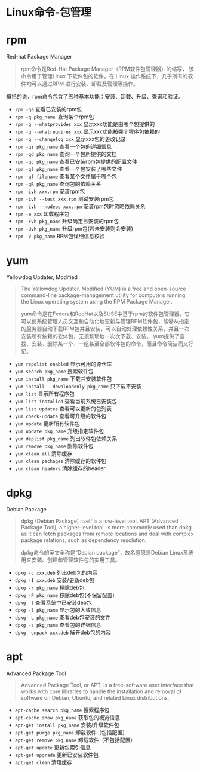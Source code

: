 # Linux命令-包管理

# rpm

Red-hat Package Manager

> rpm命令是Red-Hat Package Manager（RPM软件包管理器）的缩写， 该命令用于管理Linux 下软件包的软件。在 Linux 操作系统下，几乎所有的软件均可以通过RPM 进行安装、卸载及管理等操作。

概括的说，rpm命令包含了五种基本功能：安装、卸载、升级、查询和验证。

* `rpm -qa` 查看已安装的rpm包
* `rpm -q pkg_name `查询某个rpm包
* `rpm -q --whatprovides xxx` 显示xxx功能是由哪个包提供的
* `rpm -q --whatrequires xxx` 显示xxx功能被哪个程序包依赖的
* `rpm -q --changelog xxx` 显示xxx包的更改记录
* `rpm -qi pkg_name` 查看⼀个包的详细信息
* `rpm -qd pkg_name` 查询⼀个包所提供的⽂档
* `rpm -qc pkg_name` 查看已安装rpm包提供的配置⽂件
* `rpm -ql pkg_name` 查看⼀个包安装了哪些⽂件
* `rpm -qf filename` 查看某个⽂件属于哪个包
* `rpm -qR pkg_name` 查询包的依赖关系
* `rpm -ivh xxx.rpm` 安装rpm包
* `rpm -ivh --test xxx.rpm` 测试安装rpm包
* `rpm -ivh --nodeps xxx.rpm` 安装rpm包时忽略依赖关系
* `rpm -e xxx` 卸载程序包
* `rpm -Fvh pkg_name` 升级确定已安装的rpm包
* `rpm -Uvh pkg_name` 升级rpm包(若未安装则会安装)
* `rpm -V pkg_name` RPM包详细信息校验 


# yum           

Yellowdog Updater, Modified 

> The Yellowdog Updater, Modified (YUM) is a free and open-source command-line package-management utility for computers running the Linux operating system using the RPM Package Manager.
>
> yum命令是在Fedora和RedHat以及SUSE中基于rpm的软件包管理器，它可以使系统管理人员交互和自动化地更新与管理RPM软件包，能够从指定的服务器自动下载RPM包并且安装，可以自动处理依赖性关系，并且一次安装所有依赖的软体包，无须繁琐地一次次下载、安装。
> yum提供了查找、安装、删除某一个、一组甚至全部软件包的命令，而且命令简洁而又好记。

* `yum repolist enabled` 显示可⽤的源仓库
* `yum search pkg_name` 搜索软件包
* `yum install pkg_name` 下载并安装软件包
* `yum install --downloadonly pkg_name` 只下载不安装
* `yum list` 显示所有程序包
* `yum list installed` 查看当前系统已安装包
* `yum list updates` 查看可以更新的包列表
* `yum check-update` 查看可升级的软件包
* `yum update` 更新所有软件包
* `yum update pkg_name` 升级指定软件包
* `yum deplist pkg_name` 列出软件包依赖关系
* `yum remove pkg_name` 删除软件包
* `yum clean all` 清除缓存
* `yum clean packages` 清除缓存的软件包
* `yum clean headers` 清除缓存的header 


# dpkg          

Debian Package              

> dpkg (Debian Package) itself is a low-level tool. APT (Advanced Package Tool), a higher-level tool, is more commonly used than dpkg as it can fetch packages from remote locations and deal with complex package relations, such as dependency resolution.
>
> dpkg命令的英文全称是“Debian package”，故名意思是Debian Linux系统用来安装、创建和管理软件包的实用工具。

* `dpkg -c xxx.deb` 列出deb包的内容
* `dpkg -I xxx.deb` 安装/更新deb包
* `dpkg -r pkg_name` 移除deb包
* `dpkg -P pkg_name` 移除deb包(不保留配置)
* `dpkg -l` 查看系统中已安装deb包
* `dpkg -l pkg_name` 显示包的⼤致信息
* `dpkg -L pkg_name` 查看deb包安装的⽂件
* `dpkg -s pkg_name` 查看包的详细信息
* `dpkg –unpack xxx.deb` 解开deb包的内容 


# apt           

Advanced Package Tool       

> Advanced Package Tool, or APT, is a free-software user interface that works with core libraries to handle the installation and removal of software on Debian, Ubuntu, and related Linux distributions.

* `apt-cache search pkg_name` 搜索程序包
* `apt-cache show pkg_name` 获取包的概览信息
* `apt-get install pkg_name` 安装/升级软件包
* `apt-get purge pkg_name` 卸载软件（包括配置）
* `apt-get remove pkg_name` 卸载软件（不包括配置）
* `apt-get update` 更新包索引信息
* `apt-get upgrade` 更新已安装软件包
* `apt-get clean` 清理缓存 

